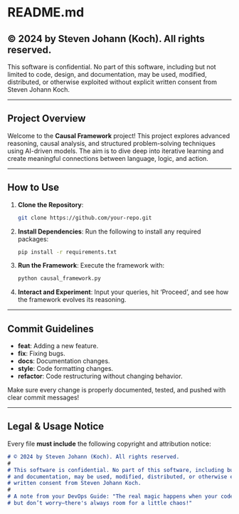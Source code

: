 # README.md

## © 2024 by Steven Johann (Koch). All rights reserved.

This software is confidential. No part of this software, including but not limited to code, design, and documentation, may be used, modified, distributed, or otherwise exploited without explicit written consent from Steven Johann Koch.

---

## Project Overview

Welcome to the **Causal Framework** project! This project explores advanced reasoning, causal analysis, and structured problem-solving techniques using AI-driven models. The aim is to dive deep into iterative learning and create meaningful connections between language, logic, and action.

---

## How to Use

1. **Clone the Repository**:
    ```bash
    git clone https://github.com/your-repo.git
    ```

2. **Install Dependencies**:
    Run the following to install any required packages:
    ```bash
    pip install -r requirements.txt
    ```

3. **Run the Framework**:
    Execute the framework with:
    ```bash
    python causal_framework.py
    ```

4. **Interact and Experiment**:
    Input your queries, hit ‘Proceed’, and see how the framework evolves its reasoning.

---

## Commit Guidelines

- **feat**: Adding a new feature.
- **fix**: Fixing bugs.
- **docs**: Documentation changes.
- **style**: Code formatting changes.
- **refactor**: Code restructuring without changing behavior.

Make sure every change is properly documented, tested, and pushed with clear commit messages!

---

## Legal & Usage Notice

Every file **must include** the following copyright and attribution notice:
```markdown
# © 2024 by Steven Johann (Koch). All rights reserved.
#
# This software is confidential. No part of this software, including but not limited to code, design, 
# and documentation, may be used, modified, distributed, or otherwise exploited without explicit 
# written consent from Steven Johann Koch.
#
# A note from your DevOps Guide: "The real magic happens when your code works without a hitch, 
# but don’t worry—there's always room for a little chaos!"


